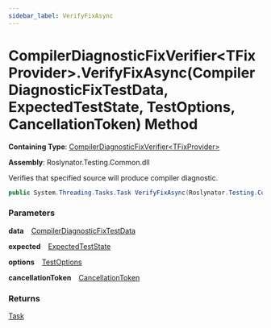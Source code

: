 ```yaml
---
sidebar_label: VerifyFixAsync
---
```


# CompilerDiagnosticFixVerifier&lt;TFixProvider&gt;\.VerifyFixAsync\(CompilerDiagnosticFixTestData, ExpectedTestState, TestOptions, CancellationToken\) Method

**Containing Type**: [CompilerDiagnosticFixVerifier&lt;TFixProvider&gt;](../index.md)

**Assembly**: Roslynator\.Testing\.Common\.dll

  
Verifies that specified source will produce compiler diagnostic\.

```csharp
public System.Threading.Tasks.Task VerifyFixAsync(Roslynator.Testing.CompilerDiagnosticFixTestData data, Roslynator.Testing.ExpectedTestState expected, Roslynator.Testing.TestOptions options = null, System.Threading.CancellationToken cancellationToken = default)
```

### Parameters

**data** &ensp; [CompilerDiagnosticFixTestData](../../CompilerDiagnosticFixTestData/index.md)

**expected** &ensp; [ExpectedTestState](../../ExpectedTestState/index.md)

**options** &ensp; [TestOptions](../../TestOptions/index.md)

**cancellationToken** &ensp; [CancellationToken](https://docs.microsoft.com/en-us/dotnet/api/system.threading.cancellationtoken)

### Returns

[Task](https://docs.microsoft.com/en-us/dotnet/api/system.threading.tasks.task)

